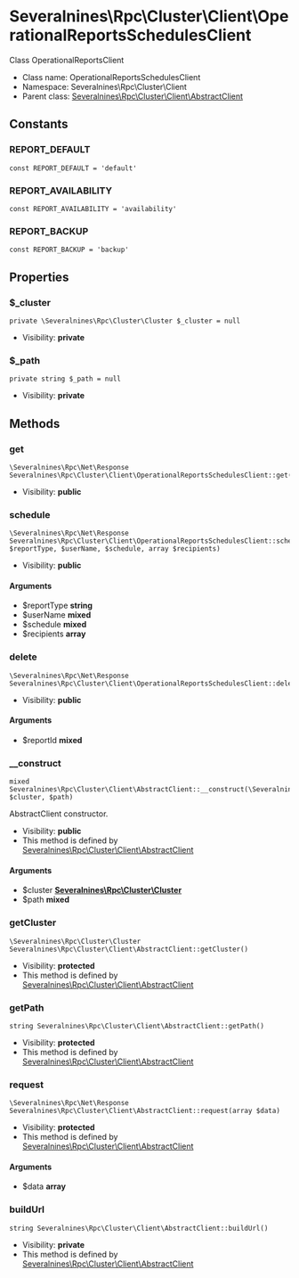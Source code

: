 Severalnines\Rpc\Cluster\Client\OperationalReportsSchedulesClient
===============

Class OperationalReportsClient




* Class name: OperationalReportsSchedulesClient
* Namespace: Severalnines\Rpc\Cluster\Client
* Parent class: [Severalnines\Rpc\Cluster\Client\AbstractClient](Severalnines-Rpc-Cluster-Client-AbstractClient.md)



Constants
----------


### REPORT_DEFAULT

    const REPORT_DEFAULT = 'default'





### REPORT_AVAILABILITY

    const REPORT_AVAILABILITY = 'availability'





### REPORT_BACKUP

    const REPORT_BACKUP = 'backup'





Properties
----------


### $_cluster

    private \Severalnines\Rpc\Cluster\Cluster $_cluster = null





* Visibility: **private**


### $_path

    private string $_path = null





* Visibility: **private**


Methods
-------


### get

    \Severalnines\Rpc\Net\Response Severalnines\Rpc\Cluster\Client\OperationalReportsSchedulesClient::get()





* Visibility: **public**




### schedule

    \Severalnines\Rpc\Net\Response Severalnines\Rpc\Cluster\Client\OperationalReportsSchedulesClient::schedule(string $reportType, $userName, $schedule, array $recipients)





* Visibility: **public**


#### Arguments
* $reportType **string**
* $userName **mixed**
* $schedule **mixed**
* $recipients **array**



### delete

    \Severalnines\Rpc\Net\Response Severalnines\Rpc\Cluster\Client\OperationalReportsSchedulesClient::delete($reportId)





* Visibility: **public**


#### Arguments
* $reportId **mixed**



### __construct

    mixed Severalnines\Rpc\Cluster\Client\AbstractClient::__construct(\Severalnines\Rpc\Cluster\Cluster $cluster, $path)

AbstractClient constructor.



* Visibility: **public**
* This method is defined by [Severalnines\Rpc\Cluster\Client\AbstractClient](Severalnines-Rpc-Cluster-Client-AbstractClient.md)


#### Arguments
* $cluster **[Severalnines\Rpc\Cluster\Cluster](Severalnines-Rpc-Cluster-Cluster.md)**
* $path **mixed**



### getCluster

    \Severalnines\Rpc\Cluster\Cluster Severalnines\Rpc\Cluster\Client\AbstractClient::getCluster()





* Visibility: **protected**
* This method is defined by [Severalnines\Rpc\Cluster\Client\AbstractClient](Severalnines-Rpc-Cluster-Client-AbstractClient.md)




### getPath

    string Severalnines\Rpc\Cluster\Client\AbstractClient::getPath()





* Visibility: **protected**
* This method is defined by [Severalnines\Rpc\Cluster\Client\AbstractClient](Severalnines-Rpc-Cluster-Client-AbstractClient.md)




### request

    \Severalnines\Rpc\Net\Response Severalnines\Rpc\Cluster\Client\AbstractClient::request(array $data)





* Visibility: **protected**
* This method is defined by [Severalnines\Rpc\Cluster\Client\AbstractClient](Severalnines-Rpc-Cluster-Client-AbstractClient.md)


#### Arguments
* $data **array**



### buildUrl

    string Severalnines\Rpc\Cluster\Client\AbstractClient::buildUrl()





* Visibility: **private**
* This method is defined by [Severalnines\Rpc\Cluster\Client\AbstractClient](Severalnines-Rpc-Cluster-Client-AbstractClient.md)




